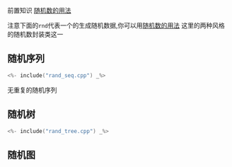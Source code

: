 

前置知识 [随机数的用法](./随机数的用法.md)

注意下面的`rnd`代表一个的生成随机数据,你可以用[随机数的用法](./随机数的用法.md)
这里的两种风格的随机数封装类这一

## 随机序列

```cpp
<%- include("rand_seq.cpp") _%>
```

无重复的随机序列

## 随机树

```cpp
<%- include("rand_tree.cpp") _%>
```

## 随机图
